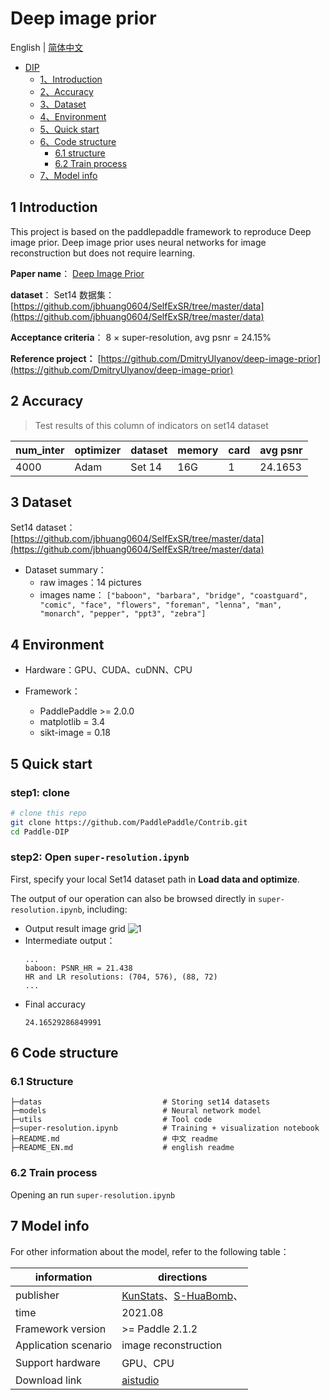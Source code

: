 ﻿# Deep image prior

English | [简体中文](./README.md)
   
   * [DIP](#resnet)
      * [1、Introduction](#1-Introduction)
      * [2、Accuracy](#2-Accuracy)
      * [3、Dataset](#3-Dataset)
      * [4、Environment](#4-Environment)
      * [5、Quick start](#5-Quick-start)
      * [6、Code structure](#6-Code-structure)
         * [6.1 structure](#61-structure)
         * [6.2 Train process](#62-Train-process)
      * [7、Model info](#7-Model-info)

## 1 Introduction

This project is based on the paddlepaddle framework to reproduce Deep image prior. Deep image prior uses neural networks for image reconstruction but does not require learning.


**Paper name**： [Deep Image Prior](https://arxiv.org/pdf/1711.10925.pdf)

**dataset**： Set14 数据集： [https://github.com/jbhuang0604/SelfExSR/tree/master/data](https://github.com/jbhuang0604/SelfExSR/tree/master/data)

**Acceptance criteria**： 8 × super-resolution, avg psnr = 24.15%

**Reference project：** [https://github.com/DmitryUlyanov/deep-image-prior](https://github.com/DmitryUlyanov/deep-image-prior)

## 2 Accuracy

> Test results of this column of indicators on set14 dataset

|num_inter | optimizer | dataset | memory | card | avg psnr |
| --- | --- | --- | --- | --- | --- |
| 4000 | Adam | Set 14 | 16G | 1 | 24.1653 |

## 3 Dataset

Set14 dataset： [https://github.com/jbhuang0604/SelfExSR/tree/master/data](https://github.com/jbhuang0604/SelfExSR/tree/master/data)

- Dataset summary：
  - raw images：14 pictures
  - images name：
    `["baboon", "barbara", "bridge", "coastguard", "comic", "face", "flowers", "foreman", "lenna", "man", "monarch", "pepper", "ppt3", "zebra"]`

## 4 Environment

- Hardware：GPU、CUDA、cuDNN、CPU

- Framework：
  - PaddlePaddle >= 2.0.0
  - matplotlib = 3.4
  - sikt-image = 0.18

## 5 Quick start

### step1: clone 

```bash
# clone this repo
git clone https://github.com/PaddlePaddle/Contrib.git
cd Paddle-DIP
```

### step2: Open `super-resolution.ipynb`

First, specify your local Set14 dataset path in **Load data and optimize**.

The output of our operation can also be browsed directly in `super-resolution.ipynb`, including:

- Output result image grid
  ![1](https://img-blog.csdnimg.cn/fca0b10c09154e87bd4e15d59ce78176.png)
- Intermediate output：
	```
	...
	baboon: PSNR_HR = 21.438
	HR and LR resolutions: (704, 576), (88, 72)
	...
	```
- Final accuracy
	```
	24.16529286849991
	```


## 6 Code structure

### 6.1 Structure

```
├─datas                           # Storing set14 datasets
├─models                          # Neural network model
├─utils                           # Tool code
├─super-resolution.ipynb          # Training + visualization notebook
├─README.md                       # 中文 readme
├─README_EN.md                    # english readme
```

### 6.2 Train process
Opening an run `super-resolution.ipynb`

## 7 Model info

For other information about the model, refer to the following table：

| information | directions |
| --- | --- |
| publisher | [KunStats](https://github.com/KunStats)、[S-HuaBomb](https://github.com/S-HuaBomb)、|
| time | 2021.08 |
| Framework version | >= Paddle 2.1.2|
| Application scenario | image reconstruction  |
| Support hardware | GPU、CPU |
| Download link |[aistudio](https://aistudio.baidu.com/aistudio/datasetdetail/104172) |

